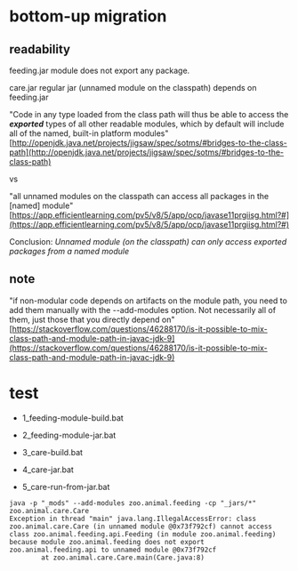 # bottom-up migration

## readability

feeding.jar module does not export any package.

care.jar regular jar (unnamed module on the classpath) depends on feeding.jar

"Code in any type loaded from the class path will thus be able to access the **_exported_** types of all other readable modules, 
which by default will include all of the named, built-in platform modules"
[http://openjdk.java.net/projects/jigsaw/spec/sotms/#bridges-to-the-class-path](http://openjdk.java.net/projects/jigsaw/spec/sotms/#bridges-to-the-class-path)

vs

"all unnamed modules on the classpath can access all packages in the [named] module"
[https://app.efficientlearning.com/pv5/v8/5/app/ocp/javase11prgiisg.html?#](https://app.efficientlearning.com/pv5/v8/5/app/ocp/javase11prgiisg.html?#)

Conclusion: *Unnamed module (on the classpath) can only access exported packages from a named module*

## note
"if non-modular code depends on artifacts on the module path, you need to add them manually with the --add-modules option. 
Not necessarily all of them, just those that you directly depend on"
[https://stackoverflow.com/questions/46288170/is-it-possible-to-mix-class-path-and-module-path-in-javac-jdk-9](https://stackoverflow.com/questions/46288170/is-it-possible-to-mix-class-path-and-module-path-in-javac-jdk-9)

# test

* 1_feeding-module-build.bat
* 2_feeding-module-jar.bat
* 3_care-build.bat
* 4_care-jar.bat

* 5_care-run-from-jar.bat
```
java -p "_mods" --add-modules zoo.animal.feeding -cp "_jars/*" zoo.animal.care.Care
Exception in thread "main" java.lang.IllegalAccessError: class zoo.animal.care.Care (in unnamed module @0x73f792cf) cannot access class zoo.animal.feeding.api.Feeding (in module zoo.animal.feeding) because module zoo.animal.feeding does not export zoo.animal.feeding.api to unnamed module @0x73f792cf
        at zoo.animal.care.Care.main(Care.java:8)
```